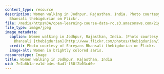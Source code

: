 ```yaml
---
content_type: resource
description: Women walking in Jodhpur, Rajasthan, India. Photo courtesy of Shreyans
  Bhansali thebigdurian on Flickr.
file: /media/https%3A/open-learning-course-data-rc.s3.amazonaws.com/21g-041-topics-in-south-asian-literature-and-culture-fall-2004/7e2a6b1aea1db4ec6ad1f50f2b03cd0e_21g-041f04.jpg
file_type: image/jpeg
image_metadata:
  caption: Women walking in Jodhpur, Rajasthan, India. (Photo courtesy of Shreyans
    Bhansali [thebigdurian](http://www.flickr.com/photos/thebigdurian/) on Flickr.)
  credit: Photo courtesy of Shreyans Bhansali thebigdurian on Flickr.
  image-alt: Women in brightly colored saris.
resourcetype: Image
title: Women walking in Jodhpur, Rajasthan, India
uid: 7e2a6b1a-ea1d-b4ec-6ad1-f50f2b03cd0e
---
```


